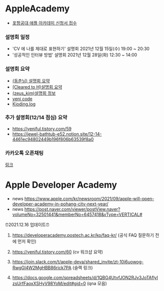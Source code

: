 # AppleAcademy
- [포항공대 애플 아카데미 신청서 접수](https://developeracademy.postech.ac.kr/ko)

### 설명회 일정
- 'CV 에 나를 제대로 표현하기' 설명회 2021년 12월 15일(수) 19:00 ~ 20:30
- '성공적인 인터뷰 방법' 설명회 2021년 12월 28일(화) 12:30 ~ 14:00

### 설명회 요약
- [(동춘님) 설명회 요약](https://blog.naver.com/ehdcns19)
- [(Cleared to H)설명회 요약]( https://iphfly1030.tistory.com/category/DEVELOPMENT%26DATA/2022%20%EC%95%A0%ED%94%8C%20%EA%B0%9C%EB%B0%9C%EC%9E%90%20%EC%95%84%EC%B9%B4%EB%8D%B0%EB%AF%B8)
- [(zeus_kim)설명회 정보](https://zeuskim.notion.site/Apple-Developer-Academy-POSTECH-b406084e470b4f5299f1780337c70c66)
- [yeni code](https://yeniful.tistory.com/59)
- [Kioding.log](https://velog.io/@un1945/Apple-Developer-Academy-POSTECH-%EC%98%A8%EB%9D%BC%EC%9D%B8-%EC%84%A4%EB%AA%85%ED%9A%8C)

### 추가 설명회(12/14 점심) 요약
- https://yeniful.tistory.com/59
- https://jewel-bathtub-e52.notion.site/12-14-4461ec94802449b196f806b63539f8a0

### 카카오톡 오픈채팅
[링크](https://open.kakao.com/o/g1chNTMd)

# Apple Developer Academy
- news https://www.apple.com/kr/newsroom/2021/09/apple-will-open-developer-academy-in-pohang-city-next-year/  
- news https://post.naver.com/viewer/postView.naver?volumeNo=32501441&memberNo=6457418&vType=VERTICAL#

⏰2021.12.16 업데이트⏰

1. https://developeracademy.postech.ac.kr/ko/faq-kr/ (공식 FAQ 질문하기 전에 먼저 확인)

2. https://yeniful.tistory.com/60 (cv 워크샵 요약)

3. https://join.slack.com/t/apple-deva/shared_invite/zt-10i6uowog-RwgGl4W2MgHBB86rick7PA (슬랙 링크)

4. https://docs.google.com/spreadsheets/d/1QBG4UtvfJON2RJv3JoTAflyIzsUrfFaoxXSHyV98YoM/edit#gid=0 (qna 모음)
